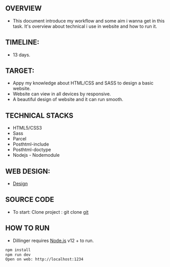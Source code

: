 ## OVERVIEW

- This document introduce my workflow and some aim i wanna get in this task. It's overview about technical i use in website and how to run it.

## TIMELINE:

- 13 days.

## TARGET:

- Appy my knowledge about HTML/CSS and SASS to design a basic website.
- Website can view in all devices by responsive.
- A beautiful design of website and it can run smooth.

## TECHNICAL STACKS

- HTML5/CSS3
- Sass
- Parcel
- Posthtml-include
- Posthtml-doctype
- Nodejs - Nodemodule

## WEB DESIGN:

- [Design](https://www.figma.com/file/ERpjjilnyoPEFUFVzUi2KM/Responsive-Landing-Page-(Community)?node-id=0%3A1&mode=dev)

## SOURCE CODE

- To start: Clone project : git clone [git](https://github.com/Hoa0304/practice-html-css-2.git)

## HOW TO RUN

- Dillinger requires [Node.js](https://nodejs.org/) v12 + to run.


```sh
npm install
npm run dev 
Open on web: http://localhost:1234
```
